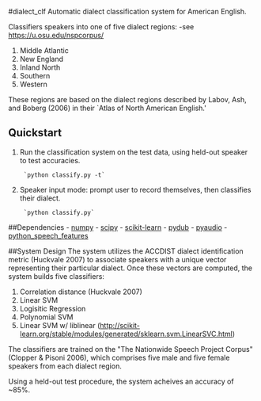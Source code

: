 #dialect_clf
Automatic dialect classification system for American English.

Classifiers speakers into one of five dialect regions:
	-see https://u.osu.edu/nspcorpus/

1. Middle Atlantic
2. New England
3. Inland North
4. Southern
5. Western

These regions are based on the dialect regions described by Labov, Ash, 
and Boberg (2006) in their `Atlas of North American English.' 

## Quickstart

1. Run the classification system on the test data, using held-out speaker   
   to test accuracies.                                                      
 
		`python classify.py -t`                                                  
2. Speaker input mode: prompt user to record themselves, then classifies 
   their dialect.                                               

		`python classify.py`   

##Dependencies
	- [numpy](http://www.numpy.org/)
	- [scipy](https://www.scipy.org/)
	- [scikit-learn](http://scikit-learn.org/stable/)
	- [pydub](https://github.com/jiaaro/pydub)
	- [pyaudio](https://people.csail.mit.edu/hubert/pyaudio/)
	- [python_speech_features](https://github.com/jameslyons/python_speech_features)

##System Design
The system utilizes the ACCDIST dialect identification metric 
(Huckvale 2007) to associate speakers with a unique vector representing
their particular dialect. Once these vectors are computed, the system builds
five classifiers:
1. Correlation distance (Huckvale 2007)
2. Linear SVM
3. Logisitic Regression
4. Polynomial SVM
5. Linear SVM w/ liblinear (http://scikit-learn.org/stable/modules/generated/sklearn.svm.LinearSVC.html)  

The classifiers are trained on the "The Nationwide Speech Project Corpus"
(Clopper & Pisoni 2006), which comprises five male and five female speakers
from each dialect region.

Using a held-out test procedure, the system acheives an accuracy of ~85%. 
